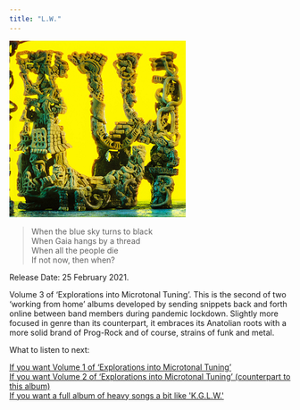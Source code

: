 ```yaml
---
title: "L.W."
---
```


![album cover of L.W.](./cover.png)

> When the blue sky turns to black  
> When Gaia hangs by a thread  
> When all the people die  
> If not now, then when?

Release Date: 25 February 2021.

Volume 3 of ‘Explorations into Microtonal Tuning’. This is the second of two ‘working from home’ albums developed by sending snippets back and forth online between band members during pandemic lockdown. Slightly more focused in genre than its counterpart, it embraces its Anatolian roots with a more solid brand of Prog-Rock and of course, strains of funk and metal.

What to listen to next:
  
[If you want Volume 1 of ‘Explorations into Microtonal Tuning’](../flying-microtonal-banana)  
[If you want Volume 2 of ‘Explorations into Microtonal Tuning’ (counterpart to this album)](../kg)  
[If you want a full album of heavy songs a bit like 'K.G.L.W.'](../infest-the-rats-nest)
